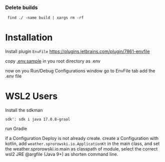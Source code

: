### Delete builds
```shell
 find ./ -name build | xargs rm -rf
```


# Installation 

Install plugin `EnvFile` https://plugins.jetbrains.com/plugin/7861-envfile

copy [.env.sample](.env.sample) in you root directory as .env

now on you Run/Debug Configurations window go to EnvFile tab add the .env file


# WSL2 Users

Install the sdkman
```shell
sdk': sdk i java 17.0.8-graal
```

run Gradle

if a Configuration Deploy is not already create.
create a Configuration with kotlin, add `weather.sprorowski.io.ApplicationKt` in the main class,
and set the weather.sprorowski.io.main as classpath of module, select the correct wsl2 JRE
@argfile (Java 9+) as shorten command line.



